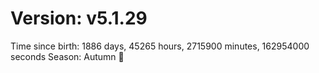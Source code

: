 # Version: v5.1.29
Time since birth: 1886 days, 45265 hours, 2715900 minutes, 162954000 seconds
Season: Autumn 🍁
